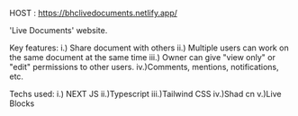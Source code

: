 HOST : 
https://bhclivedocuments.netlify.app/

'Live Documents' website.

Key features:
i.) Share document with others
ii.) Multiple users can work on the same document at the same time
iii.) Owner can give "view only" or "edit" permissions to other users.
iv.)Comments, mentions, notifications, etc.

Techs used:
i.) NEXT JS
ii.)Typescript
iii.)Tailwind CSS
iv.)Shad cn
v.)Live Blocks
